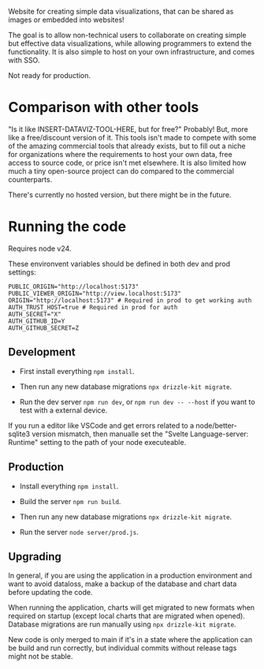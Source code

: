 Website for creating simple data visualizations, that can be shared as images or embedded into websites!

The goal is to allow non-technical users to collaborate on creating simple but effective data visualizations, while allowing programmers to extend the functionality. It is also simple to host on your own infrastructure, and comes with SSO.

Not ready for production.

# Comparison with other tools

"Is it like INSERT-DATAVIZ-TOOL-HERE, but for free?" Probably! But, more like a free/discount version of it. This tools isn't made to compete with some of the amazing commercial tools that already exists, but to fill out a niche for organizations where the requirements to host your own data, free access to source code, or price isn't met elsewhere. It is also limited how much a tiny open-source project can do compared to the commercial counterparts.

There's currently no hosted version, but there might be in the future.

# Running the code

Requires node v24.

These environvent variables should be defined in both dev and prod settings:

```
PUBLIC_ORIGIN="http://localhost:5173"
PUBLIC_VIEWER_ORIGIN="http://view.localhost:5173"
ORIGIN="http://localhost:5173" # Required in prod to get working auth
AUTH_TRUST_HOST=true # Required in prod for auth
AUTH_SECRET="X"
AUTH_GITHUB_ID=Y
AUTH_GITHUB_SECRET=Z
```

## Development

- First install everything `npm install`.

- Then run any new database migrations `npx drizzle-kit migrate`.

- Run the dev server `npm run dev`, or `npm run dev -- --host` if you want to test with a external device.

If you run a editor like VSCode and get errors related to a node/better-sqlite3 version mismatch, then manualle set the "Svelte  Language-server: Runtime" setting to the path of your node executeable.

## Production

- Install everything `npm install`.

- Build the server `npm run build`.

- Then run any new database migrations `npx drizzle-kit migrate`.

- Run the server `node server/prod.js`.

## Upgrading

In general, if you are using the application in a production environment and want to avoid dataloss, make a backup of the database and chart data before updating the code.

When running the application, charts will get migrated to new formats when required on startup (except local charts that are migrated when opened). Database migrations are run manually using `npx drizzle-kit migrate`.

New code is only merged to main if it's in a state where the application can be build and run correctly, but individual commits without release tags might not be stable.
